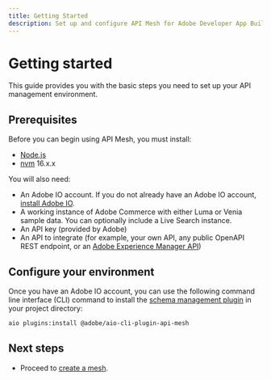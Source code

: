```yaml
---
title: Getting Started
description: Set up and configure API Mesh for Adobe Developer App Builder.
---
```


# Getting started

This guide provides you with the basic steps you need to set up your API management environment.

## Prerequisites

Before you can begin using API Mesh, you must install:

-  [Node.js]
-  [nvm] 16.x.x

You will also need:

-  An Adobe IO account. If you do not already have an Adobe IO account, [install Adobe IO].
-  A working instance of Adobe Commerce with either Luma or Venia sample data. You can optionally include a Live Search instance.
-  An API key (provided by Adobe)
-  An API to integrate (for example, your own API, any public OpenAPI REST endpoint, or an [Adobe Experience Manager API])

## Configure your environment

Once you have an Adobe IO account, you can use the following command line interface (CLI) command to install the [schema management plugin] in your project directory:

   ```bash
   aio plugins:install @adobe/aio-cli-plugin-api-mesh
   ```

## Next steps

-  Proceed to [create a mesh].

<!-- Link Definitions -->
[nvm]: https://github.com/nvm-sh/nvm
[install Adobe IO]: https://developer.adobe.com/runtime/docs/guides/tools/cli_install
[Adobe Experience Manager API]: https://experienceleague.adobe.com/docs/experience-manager-screens/user-guide/developing/rest-api.html
[request access to Adobe IO]: https://developer.adobe.com/app-builder/trial/
[npm]: https://www.npmjs.com/package/npm
[AIO Plugin Documentation]: https://github.com/adobe/aio-cli#aio-pluginslink-plugin
[aio CLI]: https://developer.adobe.com/runtime/docs/guides/tools/cli_install/
[Node.js]: https://nodejs.org/en/download/
[schema management plugin]: https://www.npmjs.com/package/@adobe/aio-cli-plugin-api-mesh
[create a mesh]: create-mesh.md
